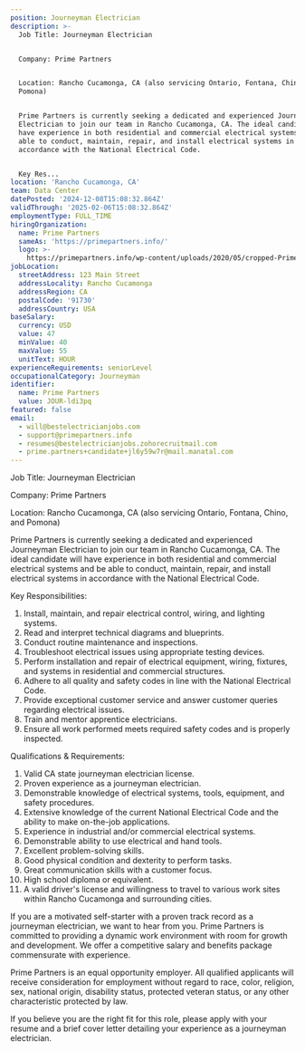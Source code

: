 ```yaml
---
position: Journeyman Electrician
description: >-
  Job Title: Journeyman Electrician 


  Company: Prime Partners


  Location: Rancho Cucamonga, CA (also servicing Ontario, Fontana, Chino, and
  Pomona)


  Prime Partners is currently seeking a dedicated and experienced Journeyman
  Electrician to join our team in Rancho Cucamonga, CA. The ideal candidate will
  have experience in both residential and commercial electrical systems and be
  able to conduct, maintain, repair, and install electrical systems in
  accordance with the National Electrical Code.


  Key Res...
location: 'Rancho Cucamonga, CA'
team: Data Center
datePosted: '2024-12-08T15:08:32.864Z'
validThrough: '2025-02-06T15:08:32.864Z'
employmentType: FULL_TIME
hiringOrganization:
  name: Prime Partners
  sameAs: 'https://primepartners.info/'
  logo: >-
    https://primepartners.info/wp-content/uploads/2020/05/cropped-Prime-Partners-Logo-NO-BG-1-1.png
jobLocation:
  streetAddress: 123 Main Street
  addressLocality: Rancho Cucamonga
  addressRegion: CA
  postalCode: '91730'
  addressCountry: USA
baseSalary:
  currency: USD
  value: 47
  minValue: 40
  maxValue: 55
  unitText: HOUR
experienceRequirements: seniorLevel
occupationalCategory: Journeyman
identifier:
  name: Prime Partners
  value: JOUR-ldi3pq
featured: false
email:
  - will@bestelectricianjobs.com
  - support@primepartners.info
  - resumes@bestelectricianjobs.zohorecruitmail.com
  - prime.partners+candidate+jl6y59w7r@mail.manatal.com
---
```




Job Title: Journeyman Electrician 

Company: Prime Partners

Location: Rancho Cucamonga, CA (also servicing Ontario, Fontana, Chino, and Pomona)

Prime Partners is currently seeking a dedicated and experienced Journeyman Electrician to join our team in Rancho Cucamonga, CA. The ideal candidate will have experience in both residential and commercial electrical systems and be able to conduct, maintain, repair, and install electrical systems in accordance with the National Electrical Code.

Key Responsibilities:

1. Install, maintain, and repair electrical control, wiring, and lighting systems.
2. Read and interpret technical diagrams and blueprints.
3. Conduct routine maintenance and inspections.
4. Troubleshoot electrical issues using appropriate testing devices.
5. Perform installation and repair of electrical equipment, wiring, fixtures, and systems in residential and commercial structures.
6. Adhere to all quality and safety codes in line with the National Electrical Code.
7. Provide exceptional customer service and answer customer queries regarding electrical issues.
8. Train and mentor apprentice electricians.
9. Ensure all work performed meets required safety codes and is properly inspected.

Qualifications & Requirements:

1. Valid CA state journeyman electrician license.
2. Proven experience as a journeyman electrician.
3. Demonstrable knowledge of electrical systems, tools, equipment, and safety procedures.
4. Extensive knowledge of the current National Electrical Code and the ability to make on-the-job applications.
5. Experience in industrial and/or commercial electrical systems.
6. Demonstrable ability to use electrical and hand tools.
7. Excellent problem-solving skills.
8. Good physical condition and dexterity to perform tasks.
9. Great communication skills with a customer focus.
10. High school diploma or equivalent.
11. A valid driver's license and willingness to travel to various work sites within Rancho Cucamonga and surrounding cities.

If you are a motivated self-starter with a proven track record as a journeyman electrician, we want to hear from you. Prime Partners is committed to providing a dynamic work environment with room for growth and development. We offer a competitive salary and benefits package commensurate with experience. 

Prime Partners is an equal opportunity employer. All qualified applicants will receive consideration for employment without regard to race, color, religion, sex, national origin, disability status, protected veteran status, or any other characteristic protected by law.

If you believe you are the right fit for this role, please apply with your resume and a brief cover letter detailing your experience as a journeyman electrician.